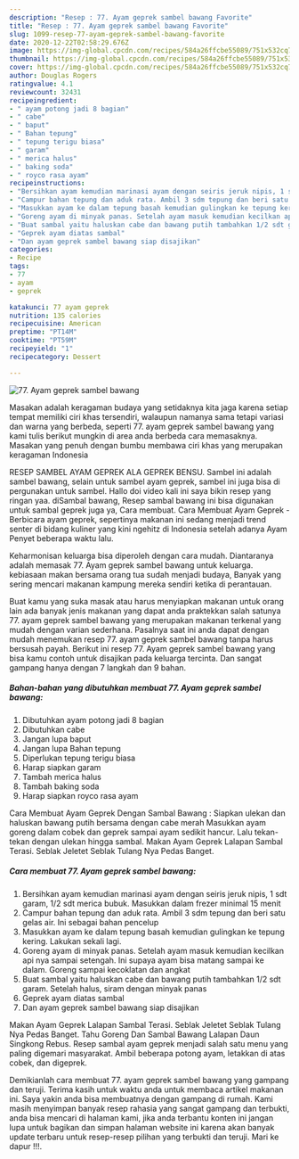 ```yaml
---
description: "Resep : 77. Ayam geprek sambel bawang Favorite"
title: "Resep : 77. Ayam geprek sambel bawang Favorite"
slug: 1099-resep-77-ayam-geprek-sambel-bawang-favorite
date: 2020-12-22T02:58:29.676Z
image: https://img-global.cpcdn.com/recipes/584a26ffcbe55089/751x532cq70/77-ayam-geprek-sambel-bawang-foto-resep-utama.jpg
thumbnail: https://img-global.cpcdn.com/recipes/584a26ffcbe55089/751x532cq70/77-ayam-geprek-sambel-bawang-foto-resep-utama.jpg
cover: https://img-global.cpcdn.com/recipes/584a26ffcbe55089/751x532cq70/77-ayam-geprek-sambel-bawang-foto-resep-utama.jpg
author: Douglas Rogers
ratingvalue: 4.1
reviewcount: 32431
recipeingredient:
- " ayam potong jadi 8 bagian"
- " cabe"
- " baput"
- " Bahan tepung"
- " tepung terigu biasa"
- " garam"
- " merica halus"
- " baking soda"
- " royco rasa ayam"
recipeinstructions:
- "Bersihkan ayam kemudian marinasi ayam dengan seiris jeruk nipis, 1 sdt garam, 1/2 sdt merica bubuk. Masukkan dalam frezer minimal 15 menit"
- "Campur bahan tepung dan aduk rata. Ambil 3 sdm tepung dan beri satu gelas air. Ini sebagai bahan pencelup"
- "Masukkan ayam ke dalam tepung basah kemudian gulingkan ke tepung kering. Lakukan sekali lagi."
- "Goreng ayam di minyak panas. Setelah ayam masuk kemudian kecilkan api nya sampai setengah. Ini supaya ayam bisa matang sampai ke dalam. Goreng sampai kecoklatan dan angkat"
- "Buat sambal yaitu haluskan cabe dan bawang putih tambahkan 1/2 sdt garam. Setelah halus, siram dengan minyak panas"
- "Geprek ayam diatas sambal"
- "Dan ayam geprek sambel bawang siap disajikan"
categories:
- Recipe
tags:
- 77
- ayam
- geprek

katakunci: 77 ayam geprek 
nutrition: 135 calories
recipecuisine: American
preptime: "PT14M"
cooktime: "PT59M"
recipeyield: "1"
recipecategory: Dessert

---
```



![77. Ayam geprek sambel bawang](https://img-global.cpcdn.com/recipes/584a26ffcbe55089/751x532cq70/77-ayam-geprek-sambel-bawang-foto-resep-utama.jpg)

Masakan adalah keragaman budaya yang setidaknya kita jaga karena setiap tempat memiliki ciri khas tersendiri, walaupun namanya sama tetapi variasi dan warna yang berbeda, seperti 77. ayam geprek sambel bawang yang kami tulis berikut mungkin di area anda berbeda cara memasaknya. Masakan yang penuh dengan bumbu membawa ciri khas yang merupakan keragaman Indonesia

RESEP SAMBEL AYAM GEPREK ALA GEPREK BENSU. Sambel ini adalah sambel bawang, selain untuk sambel ayam geprek, sambel ini juga bisa di pergunakan untuk sambel. Hallo doi video kali ini saya bikin resep yang ringan yaa. diSambal bawang, Resep sambal bawang ini bisa digunakan untuk sambal geprek juga ya, Cara membuat. Cara Membuat Ayam Geprek - Berbicara ayam geprek, sepertinya makanan ini sedang menjadi trend senter di bidang kuliner yang kini ngehitz di Indonesia setelah adanya Ayam Penyet beberapa waktu lalu.

Keharmonisan keluarga bisa diperoleh dengan cara mudah. Diantaranya adalah memasak 77. Ayam geprek sambel bawang untuk keluarga. kebiasaan makan bersama orang tua sudah menjadi budaya, Banyak yang sering mencari makanan kampung mereka sendiri ketika di perantauan.

Buat kamu yang suka masak atau harus menyiapkan makanan untuk orang lain ada banyak jenis makanan yang dapat anda praktekkan salah satunya 77. ayam geprek sambel bawang yang merupakan makanan terkenal yang mudah dengan varian sederhana. Pasalnya saat ini anda dapat dengan mudah menemukan resep 77. ayam geprek sambel bawang tanpa harus bersusah payah.
Berikut ini resep 77. Ayam geprek sambel bawang yang bisa kamu contoh untuk disajikan pada keluarga tercinta. Dan sangat gampang hanya dengan 7 langkah dan 9 bahan.


<!--inarticleads1-->

##### Bahan-bahan yang dibutuhkan membuat 77. Ayam geprek sambel bawang:

1. Dibutuhkan  ayam potong jadi 8 bagian
1. Dibutuhkan  cabe
1. Jangan lupa  baput
1. Jangan lupa  Bahan tepung
1. Diperlukan  tepung terigu biasa
1. Harap siapkan  garam
1. Tambah  merica halus
1. Tambah  baking soda
1. Harap siapkan  royco rasa ayam


Cara Membuat Ayam Geprek Dengan Sambal Bawang : Siapkan ulekan dan haluskan bawang putih bersama dengan cabe merah Masukkan ayam goreng dalam cobek dan geprek sampai ayam sedikit hancur. Lalu tekan-tekan dengan ulekan hingga sambal. Makan Ayam Geprek Lalapan Sambal Terasi. Seblak Jeletet Seblak Tulang Nya Pedas Banget. 

<!--inarticleads2-->

##### Cara membuat  77. Ayam geprek sambel bawang:

1. Bersihkan ayam kemudian marinasi ayam dengan seiris jeruk nipis, 1 sdt garam, 1/2 sdt merica bubuk. Masukkan dalam frezer minimal 15 menit
1. Campur bahan tepung dan aduk rata. Ambil 3 sdm tepung dan beri satu gelas air. Ini sebagai bahan pencelup
1. Masukkan ayam ke dalam tepung basah kemudian gulingkan ke tepung kering. Lakukan sekali lagi.
1. Goreng ayam di minyak panas. Setelah ayam masuk kemudian kecilkan api nya sampai setengah. Ini supaya ayam bisa matang sampai ke dalam. Goreng sampai kecoklatan dan angkat
1. Buat sambal yaitu haluskan cabe dan bawang putih tambahkan 1/2 sdt garam. Setelah halus, siram dengan minyak panas
1. Geprek ayam diatas sambal
1. Dan ayam geprek sambel bawang siap disajikan


Makan Ayam Geprek Lalapan Sambal Terasi. Seblak Jeletet Seblak Tulang Nya Pedas Banget. Tahu Goreng Dan Sambal Bawang Lalapan Daun Singkong Rebus. Resep sambal ayam geprek menjadi salah satu menu yang paling digemari masyarakat. Ambil beberapa potong ayam, letakkan di atas cobek, dan digeprek. 

Demikianlah cara membuat 77. ayam geprek sambel bawang yang gampang dan teruji. Terima kasih untuk waktu anda untuk membaca artikel makanan ini. Saya yakin anda bisa membuatnya dengan gampang di rumah. Kami masih menyimpan banyak resep rahasia yang sangat gampang dan terbukti, anda bisa mencari di halaman kami, jika anda terbantu konten ini jangan lupa untuk bagikan dan simpan halaman website ini karena akan banyak update terbaru untuk resep-resep pilihan yang terbukti dan teruji. Mari ke dapur !!!. 
